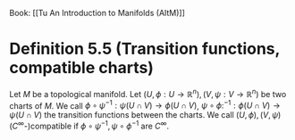 Book: [[Tu An Introduction to Manifolds (AItM)]]
# Definition 5.5 (Transition functions, compatible charts)
Let $M$ be a topological manifold.
Let $(U,\phi:U\to \mathbb{R}^{n}),(V,\psi:V\to \mathbb{R}^{n})$ be two charts of $M$.
We call $\phi \circ \psi ^{-1}:\psi(U\cap V)\to \phi(U\cap V)$, $\psi \circ \phi:^{-1}:\phi(U\cap V)\to \psi(U\cap V)$ the transition functions between the charts.
We call $(U,\phi),(V,\psi)$ ($C^{\infty}$-)compatible if $\phi \circ \psi ^{-1},\psi \circ \phi ^{-1}$ are $C^{\infty}$.